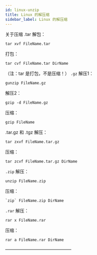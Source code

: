 ```yaml
---
id: linux-unzip
title: Linux 的解压缩
sidebar_label: Linux 的解压缩
---
```

关于压缩
.tar
解包：
```
tar xvf FileName.tar
```
打包：
```
tar cvf FileName.tar DirName
```
（注：tar 是打包，不是压缩！）
`.gz` 解压1：
```
gunzip FileName.gz
```
解压2：
```
gzip -d FileName.gz
```
压缩：
```
gzip FileName
```
.tar.gz 和 .tgz 解压：
```
tar zxvf FileName.tar.gz
```
压缩：
```
tar zcvf FileName.tar.gz DirName
```
`.zip` 解压：
```
unzip FileName.zip
```
压缩：
```
`zip` FileName.zip DirName
```
`.rar` 解压：
```
rar x FileName.rar
```
压缩：
```
rar a FileName.rar DirName
```
———————————————
